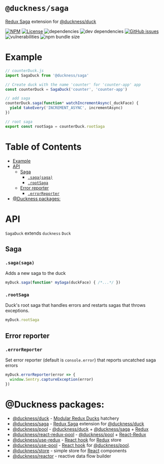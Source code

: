 # `@duckness/saga` <!-- omit in toc -->

[Redux Saga](https://redux-saga.js.org/) extension for [@duckness/duck](https://github.com/hitosu/duckness/tree/master/packages/duck)

[![NPM](https://img.shields.io/npm/v/@duckness/saga)](https://www.npmjs.com/package/@duckness/saga)
[![License](https://img.shields.io/github/license/hitosu/duckness)](https://github.com/hitosu/duckness/blob/master/LICENSE)
![dependencies](https://img.shields.io/david/hitosu/duckness?path=packages/saga)
![dev dependencies](https://img.shields.io/david/dev/hitosu/duckness?path=packages/saga)
[![GitHub issues](https://img.shields.io/github/issues/hitosu/duckness)](https://github.com/hitosu/duckness/issues)
![vulnerabilities](https://img.shields.io/snyk/vulnerabilities/npm/@duckness/saga)
![npm bundle size](https://img.shields.io/bundlephobia/minzip/@duckness/saga)

# Example

```js
// counterDuck.js
import SagaDuck from '@duckness/saga'

// Create duck with the name 'counter' for 'counter-app' app
const counterDuck = SagaDuck('counter', 'counter-app')

// add saga
counterDuck.saga(function* watchIncrementAsync(_duckFace) {
  yield takeEvery('INCREMENT_ASYNC', incrementAsync)
})

// root saga
export const rootSaga = counterDuck.rootSaga
```

# Table of Contents <!-- omit in toc -->

- [Example](#example)
- [API](#api)
  - [Saga](#saga)
    - [`.saga(saga)`](#sagasaga)
    - [`.rootSaga`](#rootsaga)
  - [Error reporter](#error-reporter)
    - [`.errorReporter`](#errorreporter)
- [@Duckness packages:](#duckness-packages)

# API

`SagaDuck` extends `duckness` `Duck`

## Saga

### `.saga(saga)`

Adds a new saga to the duck
```js
myDuck.saga(function* mySaga(duckFace) { /*...*/ })
```

### `.rootSaga`

Duck's root saga that handles errors and restarts sagas that throws exceptions.
```js
myDuck.rootSaga
```

## Error reporter

### `.errorReporter`

Set error reporter (default is `console.error`) that reports uncatched saga errors
```js
myDuck.errorReporter(error => {
  window.Sentry.captureException(error)
})
```

# @Duckness packages:

* [@duckness/duck](https://github.com/hitosu/duckness/tree/master/packages/duck) - [Modular Redux Ducks](https://github.com/erikras/ducks-modular-redux) hatchery
* [@duckness/saga](https://github.com/hitosu/duckness/tree/master/packages/saga) - [Redux Saga](https://redux-saga.js.org/) extension for [@duckness/duck](https://github.com/hitosu/duckness/tree/master/packages/duck)
* [@duckness/pool](https://github.com/hitosu/duckness/tree/master/packages/pool) - [@duckness/duck](https://github.com/hitosu/duckness/tree/master/packages/duck) + [@duckness/saga](https://github.com/hitosu/duckness/tree/master/packages/saga) + [Redux](https://redux.js.org/)
* [@duckness/react-redux-pool](https://github.com/hitosu/duckness/tree/master/packages/react-redux-pool) - [@duckness/pool](https://github.com/hitosu/duckness/tree/master/packages/pool) + [React-Redux](https://react-redux.js.org/)
* [@duckness/use-redux](https://github.com/hitosu/duckness/tree/master/packages/use-redux) - [React hook](https://reactjs.org/docs/hooks-intro.html) for [Redux](https://react-redux.js.org/) store
* [@duckness/use-pool](https://github.com/hitosu/duckness/tree/master/packages/use-pool) - [React hook](https://reactjs.org/docs/hooks-intro.html) for [@duckness/pool](https://github.com/hitosu/duckness/tree/master/packages/pool).
* [@duckness/store](https://github.com/hitosu/duckness/tree/master/packages/store) - simple store for [React](https://reactjs.org/) components
* [@duckness/reactor](https://github.com/hitosu/duckness/tree/master/packages/reactor) - reactive data flow builder